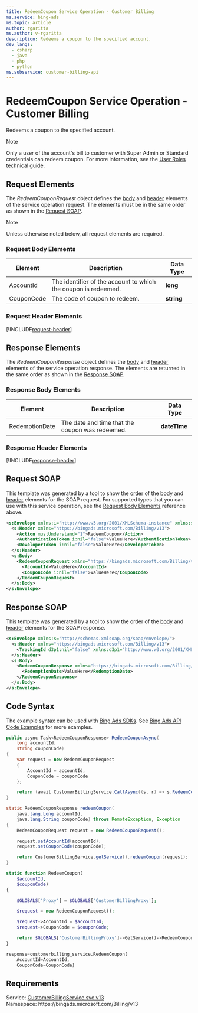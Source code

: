 ```yaml
---
title: RedeemCoupon Service Operation - Customer Billing
ms.service: bing-ads
ms.topic: article
author: rgaritta
ms.author: v-rgaritta
description: Redeems a coupon to the specified account.
dev_langs: 
  - csharp
  - java
  - php
  - python
ms.subservice: customer-billing-api
---
```

# RedeemCoupon Service Operation - Customer Billing
Redeems a coupon to the specified account.

> [!NOTE]
> Only a user of the account's bill to customer with Super Admin or Standard credentials can redeem coupon. For more information, see the [User Roles](../guides/account-hierarchy-permissions.md#user-roles) technical guide.  

## <a name="request"></a>Request Elements
The *RedeemCouponRequest* object defines the [body](#request-body) and [header](#request-header) elements of the service operation request. The elements must be in the same order as shown in the [Request SOAP](#request-soap). 

> [!NOTE]
> Unless otherwise noted below, all request elements are required.

### <a name="request-body"></a>Request Body Elements

|Element|Description|Data Type|
|-----------|---------------|-------------|
|<a name="accountid"></a>AccountId|The identifier of the account to which the coupon is redeemed.|**long**|
|<a name="couponcode"></a>CouponCode|The code of coupon to redeem.|**string**|

### <a name="request-header"></a>Request Header Elements
[!INCLUDE[request-header](./includes/request-header.md)]

## <a name="response"></a>Response Elements
The *RedeemCouponResponse* object defines the [body](#response-body) and [header](#response-header) elements of the service operation response. The elements are returned in the same order as shown in the [Response SOAP](#response-soap).

### <a name="response-body"></a>Response Body Elements

|Element|Description|Data Type|
|-----------|---------------|-------------|
|<a name="redemptiondate"></a>RedemptionDate|The date and time that the coupon was redeemed.|**dateTime**|

### <a name="response-header"></a>Response Header Elements
[!INCLUDE[response-header](./includes/response-header.md)]

## <a name="request-soap"></a>Request SOAP
This template was generated by a tool to show the [order](../guides/services-protocol.md#element-order) of the [body](#request-body) and [header](#request-header) elements for the SOAP request. For supported types that you can use with this service operation, see the [Request Body Elements](#request-body) reference above.

```xml
<s:Envelope xmlns:i="http://www.w3.org/2001/XMLSchema-instance" xmlns:s="http://schemas.xmlsoap.org/soap/envelope/">
  <s:Header xmlns="https://bingads.microsoft.com/Billing/v13">
    <Action mustUnderstand="1">RedeemCoupon</Action>
    <AuthenticationToken i:nil="false">ValueHere</AuthenticationToken>
    <DeveloperToken i:nil="false">ValueHere</DeveloperToken>
  </s:Header>
  <s:Body>
    <RedeemCouponRequest xmlns="https://bingads.microsoft.com/Billing/v13">
      <AccountId>ValueHere</AccountId>
      <CouponCode i:nil="false">ValueHere</CouponCode>
    </RedeemCouponRequest>
  </s:Body>
</s:Envelope>
```

## <a name="response-soap"></a>Response SOAP
This template was generated by a tool to show the order of the [body](#response-body) and [header](#response-header) elements for the SOAP response.

```xml
<s:Envelope xmlns:s="http://schemas.xmlsoap.org/soap/envelope/">
  <s:Header xmlns="https://bingads.microsoft.com/Billing/v13">
    <TrackingId d3p1:nil="false" xmlns:d3p1="http://www.w3.org/2001/XMLSchema-instance">ValueHere</TrackingId>
  </s:Header>
  <s:Body>
    <RedeemCouponResponse xmlns="https://bingads.microsoft.com/Billing/v13">
      <RedemptionDate>ValueHere</RedemptionDate>
    </RedeemCouponResponse>
  </s:Body>
</s:Envelope>
```

## <a name="example"></a>Code Syntax
The example syntax can be used with [Bing Ads SDKs](../guides/client-libraries.md). See [Bing Ads API Code Examples](../guides/code-examples.md) for more examples.
```csharp
public async Task<RedeemCouponResponse> RedeemCouponAsync(
	long accountId,
	string couponCode)
{
	var request = new RedeemCouponRequest
	{
		AccountId = accountId,
		CouponCode = couponCode
	};

	return (await CustomerBillingService.CallAsync((s, r) => s.RedeemCouponAsync(r), request));
}
```
```java
static RedeemCouponResponse redeemCoupon(
	java.lang.Long accountId,
	java.lang.String couponCode) throws RemoteException, Exception
{
	RedeemCouponRequest request = new RedeemCouponRequest();

	request.setAccountId(accountId);
	request.setCouponCode(couponCode);

	return CustomerBillingService.getService().redeemCoupon(request);
}
```
```php
static function RedeemCoupon(
	$accountId,
	$couponCode)
{

	$GLOBALS['Proxy'] = $GLOBALS['CustomerBillingProxy'];

	$request = new RedeemCouponRequest();

	$request->AccountId = $accountId;
	$request->CouponCode = $couponCode;

	return $GLOBALS['CustomerBillingProxy']->GetService()->RedeemCoupon($request);
}
```
```python
response=customerbilling_service.RedeemCoupon(
	AccountId=AccountId,
	CouponCode=CouponCode)
```

## Requirements
Service: [CustomerBillingService.svc v13](https://clientcenter.api.bingads.microsoft.com/Api/Billing/v13/CustomerBillingService.svc)  
Namespace: https\://bingads.microsoft.com/Billing/v13  

